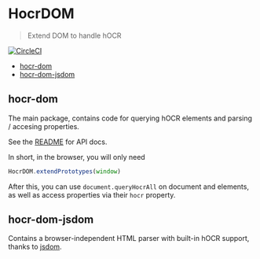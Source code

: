# HocrDOM

> Extend DOM to handle hOCR

[![CircleCI](https://circleci.com/gh/kba/hocr-dom.svg?style=svg)](https://circleci.com/gh/kba/hocr-dom)

<!-- BEGIN-MARKDOWN-TOC -->
* [hocr-dom](#hocr-dom)
* [hocr-dom-jsdom](#hocr-dom-jsdom)

<!-- END-MARKDOWN-TOC -->

## hocr-dom

The main package, contains code for querying hOCR elements and parsing / accesing properties.

See the [README](./hocr-dom/README.md) for API docs.

In short, in the browser, you will only need

```js
HocrDOM.extendPrototypes(window)
```

After this, you can use `document.queryHocrAll` on document and elements, as
well as access properties via their `hocr` property.

## hocr-dom-jsdom

Contains a browser-independent HTML parser with built-in hOCR support, thanks
to [jsdom](https://github.com/tmpvar/jsdom).

